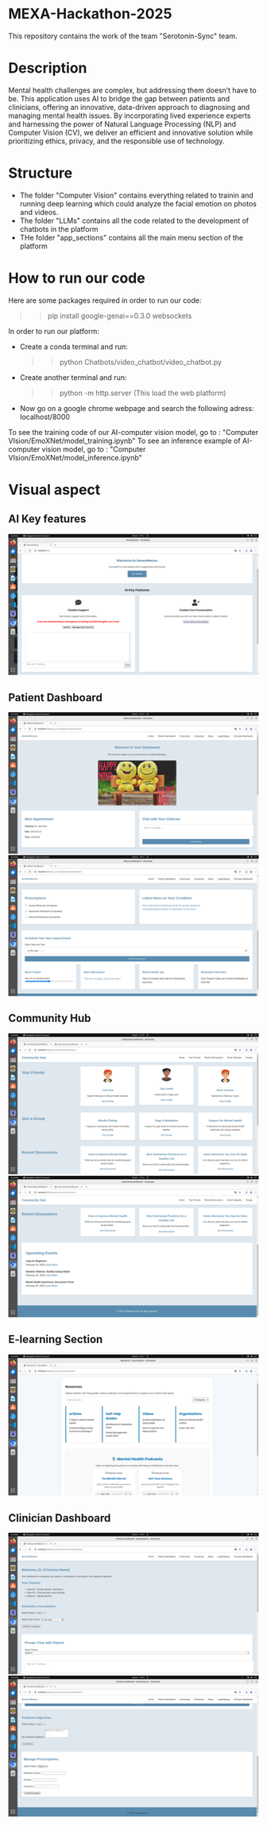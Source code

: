 # MEXA-Hackathon-2025

This repository contains the work of the team "Serotonin-Sync" team.

# Description

Mental health challenges are complex, but addressing them doesn’t have to be. This application uses AI to bridge the gap between patients and clinicians, offering an innovative, data-driven approach to diagnosing and managing mental health issues. By incorporating lived experience experts and harnessing the power of Natural Language Processing (NLP) and Computer Vision (CV), we deliver an efficient and innovative solution while prioritizing ethics, privacy, and the responsible use of technology.

# Structure

- The folder "Computer Vision" contains everything related to trainin and running deep learning which could analyze the facial emotion on photos and videos.
- The folder "LLMs" contains all the code related to the development of chatbots in the platform
- THe folder "app_sections" contains all the main menu section of the platform

# How to run our code

 Here are some packages required in order to run our code:
 >> pip install google-genai==0.3.0 websockets 

In order to run our platform:
- Create a conda terminal and run: 
    >> python Chatbots/video_chatbot/video_chatbot.py
- Create another terminal and run: 
    >> python -m http.server (This load the web platform)

- Now go on a google chrome webpage and search the following adress: localhost/8000

To see the training code of our AI-computer vision model, go to : "Computer VIsion/EmoXNet/model_training.ipynb"
To see an inference example of AI-computer vision model, go to : "Computer VIsion/EmoXNet/model_inference.ipynb"

# Visual aspect 

## AI Key features
![AI Key Features](media/image.png)

## Patient Dashboard
![Patient Dashboard - 1](media/image-1.png)
![Patient Dashboard - 2](media/image-2.png)

## Community Hub
![Community Hub - 1](media/image-3.png)
![Community Hub - 2](media/image-4.png)

## E-learning Section
![E-Learning](media/image-5.png)

## Clinician Dashboard
![Clinician Dashboard - 1](media/image-6.png)
![Clinician Dashboard - 2](media/image-7.png)

